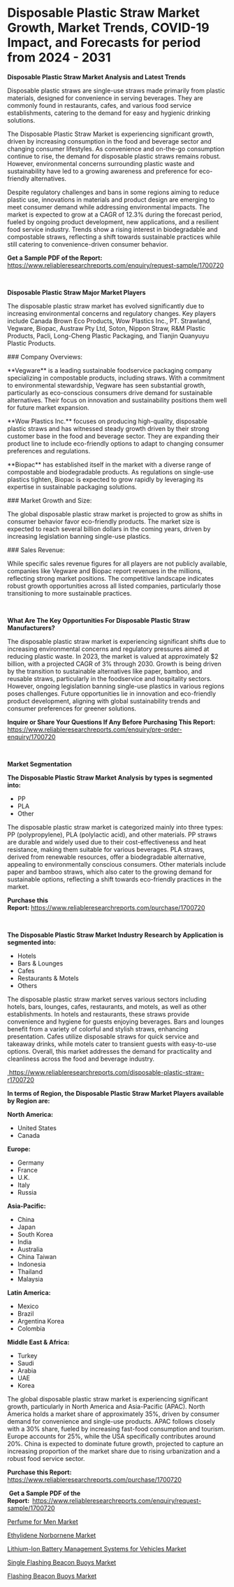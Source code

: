 <p><h1>Disposable Plastic Straw Market Growth, Market Trends, COVID-19 Impact, and Forecasts for period from 2024 - 2031</h1></p><p><strong>Disposable Plastic Straw Market Analysis and Latest Trends</strong></p>
<p><p>Disposable plastic straws are single-use straws made primarily from plastic materials, designed for convenience in serving beverages. They are commonly found in restaurants, cafes, and various food service establishments, catering to the demand for easy and hygienic drinking solutions. </p><p>The Disposable Plastic Straw Market is experiencing significant growth, driven by increasing consumption in the food and beverage sector and changing consumer lifestyles. As convenience and on-the-go consumption continue to rise, the demand for disposable plastic straws remains robust. However, environmental concerns surrounding plastic waste and sustainability have led to a growing awareness and preference for eco-friendly alternatives.</p><p>Despite regulatory challenges and bans in some regions aiming to reduce plastic use, innovations in materials and product design are emerging to meet consumer demand while addressing environmental impacts. The market is expected to grow at a CAGR of 12.3% during the forecast period, fueled by ongoing product development, new applications, and a resilient food service industry. Trends show a rising interest in biodegradable and compostable straws, reflecting a shift towards sustainable practices while still catering to convenience-driven consumer behavior.</p></p>
<p><strong>Get a Sample PDF of the Report:&nbsp;</strong> <a href="https://www.reliableresearchreports.com/enquiry/request-sample/1700720?utm_campaign=121&utm_medium=2&utm_source=Github&utm_content=ia&utm_term=30102024&utm_id=disposable-plastic-straw">https://www.reliableresearchreports.com/enquiry/request-sample/1700720</a></p>
<p>&nbsp;</p>
<p><strong>Disposable Plastic Straw Major Market Players</strong></p>
<p><p>The disposable plastic straw market has evolved significantly due to increasing environmental concerns and regulatory changes. Key players include Canada Brown Eco Products, Wow Plastics Inc., PT. Strawland, Vegware, Biopac, Austraw Pty Ltd, Soton, Nippon Straw, R&M Plastic Products, Pacli, Long-Cheng Plastic Packaging, and Tianjin Quanyuyu Plastic Products.</p><p>### Company Overviews:</p><p>**Vegware** is a leading sustainable foodservice packaging company specializing in compostable products, including straws. With a commitment to environmental stewardship, Vegware has seen substantial growth, particularly as eco-conscious consumers drive demand for sustainable alternatives. Their focus on innovation and sustainability positions them well for future market expansion.</p><p>**Wow Plastics Inc.** focuses on producing high-quality, disposable plastic straws and has witnessed steady growth driven by their strong customer base in the food and beverage sector. They are expanding their product line to include eco-friendly options to adapt to changing consumer preferences and regulations.</p><p>**Biopac** has established itself in the market with a diverse range of compostable and biodegradable products. As regulations on single-use plastics tighten, Biopac is expected to grow rapidly by leveraging its expertise in sustainable packaging solutions.</p><p>### Market Growth and Size:</p><p>The global disposable plastic straw market is projected to grow as shifts in consumer behavior favor eco-friendly products. The market size is expected to reach several billion dollars in the coming years, driven by increasing legislation banning single-use plastics.</p><p>### Sales Revenue:</p><p>While specific sales revenue figures for all players are not publicly available, companies like Vegware and Biopac report revenues in the millions, reflecting strong market positions. The competitive landscape indicates robust growth opportunities across all listed companies, particularly those transitioning to more sustainable practices.</p></p>
<p>&nbsp;</p>
<p><strong>What Are The Key Opportunities For Disposable Plastic Straw Manufacturers?</strong></p>
<p><p>The disposable plastic straw market is experiencing significant shifts due to increasing environmental concerns and regulatory pressures aimed at reducing plastic waste. In 2023, the market is valued at approximately $2 billion, with a projected CAGR of 3% through 2030. Growth is being driven by the transition to sustainable alternatives like paper, bamboo, and reusable straws, particularly in the foodservice and hospitality sectors. However, ongoing legislation banning single-use plastics in various regions poses challenges. Future opportunities lie in innovation and eco-friendly product development, aligning with global sustainability trends and consumer preferences for greener solutions.</p></p>
<p><strong>Inquire or Share Your Questions If Any Before Purchasing This Report:</strong> <a href="https://www.reliableresearchreports.com/enquiry/pre-order-enquiry/1700720?utm_campaign=121&utm_medium=2&utm_source=Github&utm_content=ia&utm_term=30102024&utm_id=disposable-plastic-straw">https://www.reliableresearchreports.com/enquiry/pre-order-enquiry/1700720</a></p>
<p>&nbsp;</p>
<p><strong>Market Segmentation</strong></p>
<p><strong>The Disposable Plastic Straw Market Analysis by types is segmented into:</strong></p>
<p><ul><li>PP</li><li>PLA</li><li>Other</li></ul></p>
<p><p>The disposable plastic straw market is categorized mainly into three types: PP (polypropylene), PLA (polylactic acid), and other materials. PP straws are durable and widely used due to their cost-effectiveness and heat resistance, making them suitable for various beverages. PLA straws, derived from renewable resources, offer a biodegradable alternative, appealing to environmentally conscious consumers. Other materials include paper and bamboo straws, which also cater to the growing demand for sustainable options, reflecting a shift towards eco-friendly practices in the market.</p></p>
<p><strong>Purchase this Report:&nbsp;</strong><a href="https://www.reliableresearchreports.com/purchase/1700720?utm_campaign=121&utm_medium=2&utm_source=Github&utm_content=ia&utm_term=30102024&utm_id=disposable-plastic-straw">https://www.reliableresearchreports.com/purchase/1700720</a></p>
<p>&nbsp;</p>
<p><strong>The Disposable Plastic Straw Market Industry Research by Application is segmented into:</strong></p>
<p><ul><li>Hotels</li><li>Bars & Lounges</li><li>Cafes</li><li>Restaurants & Motels</li><li>Others</li></ul></p>
<p><p>The disposable plastic straw market serves various sectors including hotels, bars, lounges, cafes, restaurants, and motels, as well as other establishments. In hotels and restaurants, these straws provide convenience and hygiene for guests enjoying beverages. Bars and lounges benefit from a variety of colorful and stylish straws, enhancing presentation. Cafes utilize disposable straws for quick service and takeaway drinks, while motels cater to transient guests with easy-to-use options. Overall, this market addresses the demand for practicality and cleanliness across the food and beverage industry.</p></p>
<p><a href="https://www.reliableresearchreports.com/disposable-plastic-straw-r1700720?utm_campaign=121&utm_medium=2&utm_source=Github&utm_content=ia&utm_term=30102024&utm_id=disposable-plastic-straw">&nbsp;https://www.reliableresearchreports.com/disposable-plastic-straw-r1700720</a></p>
<p><strong>In terms of Region, the Disposable Plastic Straw Market Players available by Region are:</strong></p>
<p>
    <p> <strong> North America: </strong>
        <ul>
            <li>United States</li>
            <li>Canada</li>
        </ul>
        </p> 
    <p> <strong> Europe: </strong>
        <ul>
            <li>Germany</li>
            <li>France</li>
            <li>U.K.</li>
            <li>Italy</li>
            <li>Russia</li>
        </ul>
        </p> 
    <p> <strong> Asia-Pacific: </strong>
        <ul>
            <li>China</li>
            <li>Japan</li>
            <li>South Korea</li>
            <li>India</li>
            <li>Australia</li>
            <li>China Taiwan</li>
            <li>Indonesia</li>
            <li>Thailand</li>
            <li>Malaysia</li>
        </ul>
        </p> 
    <p> <strong> Latin America: </strong>
        <ul>
            <li>Mexico</li>
            <li>Brazil</li>
            <li>Argentina Korea</li>
            <li>Colombia</li>
        </ul>
        </p> 
    <p> <strong> Middle East & Africa: </strong>
        <ul>
            <li>Turkey</li>
            <li>Saudi</li>
            <li>Arabia</li>
            <li>UAE</li>
            <li>Korea</li>
        </ul>
    </p>
    </p>
<p><p>The global disposable plastic straw market is experiencing significant growth, particularly in North America and Asia-Pacific (APAC). North America holds a market share of approximately 35%, driven by consumer demand for convenience and single-use products. APAC follows closely with a 30% share, fueled by increasing fast-food consumption and tourism. Europe accounts for 25%, while the USA specifically contributes around 20%. China is expected to dominate future growth, projected to capture an increasing proportion of the market share due to rising urbanization and a robust food service sector.</p></p>
<p><strong>Purchase this Report: </strong><a href="https://www.reliableresearchreports.com/purchase/1700720?utm_campaign=121&utm_medium=2&utm_source=Github&utm_content=ia&utm_term=30102024&utm_id=disposable-plastic-straw">https://www.reliableresearchreports.com/purchase/1700720</a></p>
<p>&nbsp;<strong>Get a Sample PDF of the Report:&nbsp;&nbsp;</strong><a href="https://www.reliableresearchreports.com/enquiry/request-sample/1700720?utm_campaign=121&utm_medium=2&utm_source=Github&utm_content=ia&utm_term=30102024&utm_id=disposable-plastic-straw">https://www.reliableresearchreports.com/enquiry/request-sample/1700720</a></p>
<p><strong></strong></p>
<p><p><a href="https://github.com/RunaHaque64/Market-Research-Report-List-1/blob/main/perfume-for-men-market.md?utm_campaign=121&utm_medium=2&utm_source=Github&utm_content=ia&utm_term=30102024&utm_id=disposable-plastic-straw">Perfume for Men Market</a></p><p><a href="https://www.linkedin.com/pulse/ethylidene-norbornene-market-size-growth-industry-analysis-lfbbe?utm_campaign=121&utm_medium=2&utm_source=Github&utm_content=ia&utm_term=30102024&utm_id=disposable-plastic-straw">Ethylidene Norbornene Market</a></p><p><a href="https://github.com/mauripalmi/Market-Research-Report-List-5/blob/main/lithium-ion-battery-management-systems-for-vehicles-market.md?utm_campaign=121&utm_medium=2&utm_source=Github&utm_content=ia&utm_term=30102024&utm_id=disposable-plastic-straw">Lithium-Ion Battery Management Systems for Vehicles Market</a></p><p><a href="https://issuu.com/reportprime-2/docs/single-flashing-beacon-buoys-market_2d9a0fd2af7f37?utm_campaign=121&utm_medium=2&utm_source=Github&utm_content=ia&utm_term=30102024&utm_id=disposable-plastic-straw">Single Flashing Beacon Buoys Market</a></p><p><a href="https://issuu.com/reportprime-2/docs/flashing-beacon-buoys-market-size-2_1bc92b50de62ab?utm_campaign=121&utm_medium=2&utm_source=Github&utm_content=ia&utm_term=30102024&utm_id=disposable-plastic-straw">Flashing Beacon Buoys Market</a></p></p>